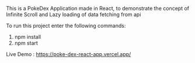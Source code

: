 This is a PokeDex Application made in React, to demonstrate the concept of Infinite Scroll and Lazy loading of data fetching from api

To run this project enter the following commands:
1. npm install
2. npm start

Live Demo : https://poke-dex-react-app.vercel.app/
